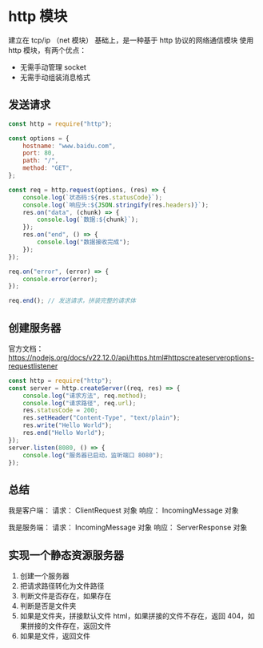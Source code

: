 # http 模块

建立在 tcp/ip （net 模块） 基础上，是一种基于 http 协议的网络通信模块
使用 http 模块，有两个优点：
- 无需手动管理 socket
- 无需手动组装消息格式

## 发送请求

```js
const http = require("http");

const options = {
    hostname: "www.baidu.com",
    port: 80,
    path: "/",
    method: "GET",
};

const req = http.request(options, (res) => {
    console.log(`状态码:${res.statusCode}`);
    console.log(`响应头:${JSON.stringify(res.headers)}`);
    res.on("data", (chunk) => {
        console.log(`数据:${chunk}`);
    });
    res.on("end", () => {
        console.log("数据接收完成");
    });
});

req.on("error", (error) => {
    console.error(error);
});

req.end(); // 发送请求，拼装完整的请求体
```

## 创建服务器

官方文档：https://nodejs.org/docs/v22.12.0/api/https.html#httpscreateserveroptions-requestlistener

```js
const http = require("http");
const server = http.createServer((req, res) => {
    console.log("请求方法", req.method);
    console.log("请求路径", req.url);
    res.statusCode = 200;
    res.setHeader("Content-Type", "text/plain");
    res.write("Hello World");
    res.end("Hello World");
});
server.listen(8080, () => {
    console.log("服务器已启动，监听端口 8080");
});
```


## 总结

我是客户端：
请求： ClientRequest 对象
响应： IncomingMessage 对象

我是服务端：
请求： IncomingMessage 对象
响应： ServerResponse 对象


## 实现一个静态资源服务器

1. 创建一个服务器
2. 把请求路径转化为文件路径
3. 判断文件是否存在，如果存在
4. 判断是否是文件夹
5. 如果是文件夹，拼接默认文件 html，如果拼接的文件不存在，返回 404，如果拼接的文件存在，返回文件
6. 如果是文件，返回文件
